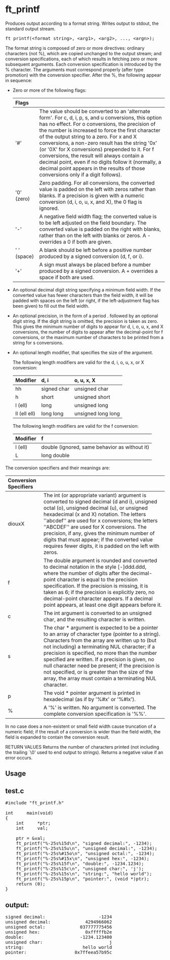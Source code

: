 # ft_printf


Produces output according to a format string.  Writes output to stdout, the standard output stream.

<pre>
ft_printf(&ltformat string&gt, &ltarg1&gt, &ltarg2&gt, ..., &ltargn&gt);
</pre>

The format string is composed of zero or more directives: ordinary characters (not %), which are copied unchanged to the 
output stream; and conversion specifications, each of which results in fetching zero or more subsequent arguments.  Each 
conversion specification is introduced by the % character.  The arguments must correspond properly (after type promotion) 
with the conversion specifier.  After the %, the following appear in sequence:

* Zero or more of the following flags:

	| Flags | |
	| :-| :- |
	| '#' |  The value should be converted to an 'alternate form'.  For c, d, i, p, s, and u conversions, this option has no effect.  For o conversions, the precision of the number is increased to force the first character of the output string to a zero.  For x and X conversions, a non-zero result has the string '0x' (or '0X' for X conversions) prepended to it.  For f conversions, the result will always contain a decimal point, even if no digits follow it (normally, a decimal point appears in the results of those conversions only if a digit follows). |
	| '0' (zero) | Zero padding.  For all conversions, the converted value is padded on the left with zeros rather than blanks.  If a precision is given with a numeric conversion (d, i, o, u, x, and X), the 0 flag is ignored. |
	| '-' | A negative field width flag; the converted value is to be left adjusted on the field boundary.  The converted value is padded on the right with blanks, rather than on the left with blanks or zeros.  A - overrides a 0 if both are given. |
	| ' ' (space) | A blank should be left before a positive number produced by a signed conversion (d, f, or i). |
	| '+' | A sign must always be placed before a number produced by a signed conversion.  A + overrides a space if both are used. |

* An optional decimal digit string specifying a minimum field width.  If the converted value has fewer characters than the 
field width, it will be padded with spaces on the left (or right, if the left-adjustment flag has been given) to fill out 
the field width.

* An optional precision, in the form of a period . followed by an optional digit string.  If the digit string is omitted, 
the precision is taken as zero.  This gives the minimum number of digits to appear for d, i, o, u, x, and X conversions, 
the number of digits to appear after the decimal-point for f conversions, or the maximum number of characters to be printed 
from a string for s conversions.

* An optional length modifier, that specifies the size of the argument.  

	The following length modifiers are valid for the d, i, o, u, x, or X conversion:

	| Modifier | d, i | o, u, x, X |
	| :- | :- | :- |
	| hh | signed char | unsigned char |
	| h | short | unsigned short |
	| l (ell) | long | unsigned long |
	| ll (ell ell) | long long | unsigned long long |

	The following length modifiers are valid for the f conversion:

	| Modifier | f |
	| :- | :- |
	| l (ell) | double (ignored, same behavior as without it) |
	| L | long double |

The conversion specifiers and their meanings are:

| Conversion Specifiers | |
| :- | :- |
| diouxX | The int (or appropriate variant) argument is converted to signed decimal (d and i), unsigned octal (o), unsigned decimal (u), or unsigned hexadecimal (x and X) notation.  The letters ''abcdef'' are used for x conversions; the letters ''ABCDEF'' are used for X conversions.  The precision, if any, gives the minimum number of digits that must appear; if the converted value requires fewer digits, it is padded on the left with zeros. |
| f | The double argument is rounded and converted to decimal notation in the style [-]ddd.ddd, where the number of digits after the decimal-point character is equal to the precision specification.  If the precision is missing, it is taken as 6; if the precision is explicitly zero, no decimal-point character appears.  If a decimal point appears, at least one digit appears before it. |
| c | The int argument is converted to an unsigned char, and the resulting character is written. |
| s | The char * argument is expected to be a pointer to an array of character type (pointer to a string).  Characters from the array are written up to (but not including) a terminating NUL character; if a precision is specified, no more than the number specified are written.  If a precision is given, no null character need be present; if the precision is not specified, or is greater than the size of the array, the array must contain a terminating NUL character. |
| p | The void * pointer argument is printed in hexadecimal (as if by '%#x' or '%#lx'). |
| % | A '%' is written.  No argument is converted.  The complete conversion specification is '%%'. |

In no case does a non-existent or small field width cause truncation of a numeric field; if the result
of a conversion is wider than the field width, the field is expanded to contain the conversion result.

RETURN VALUES
Returns the number of characters printed (not including the trailing `\0' used to end
output to strings).  Returns a negative value if an error occurs.


Usage
-----

test.c
------
<pre>
#include "ft_printf.h"

int		main(void)
{
	int		*ptr;
	int		val;

	ptr = &val;
	ft_printf("%-25s%15d\n", "signed decimal:", -1234);
	ft_printf("%-25s%15u\n", "unsigned decimal:", -1234);
	ft_printf("%-25s%#15o\n", "unsigned octal:", -1234);
	ft_printf("%-25s%#15x\n", "unsigned hex:", -1234);
	ft_printf("%-25s%15f\n", "double:", -1234.1234);
	ft_printf("%-25s%15c\n", "unsigned char:", 'j');
	ft_printf("%-25s%15s\n", "string:", "hello world");
	ft_printf("%-25s%15p\n", "pointer:", (void *)ptr);
	return (0);
}
</pre>

output:
------------
<pre>
signed decimal:                    -1234
unsigned decimal:             4294966062
unsigned octal:             037777775456
unsigned hex:                 0xfffffb2e
double:                     -1234.123400
unsigned char:                         j
string:                      hello world
pointer:                  0x7ffeea57b95c
</pre>
